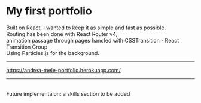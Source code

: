 # My first portfolio



Built on React, I wanted to keep it as simple and fast as possible. <br>
Routing has been done with React Router v4, <br>animation passage through pages handled with CSSTransition - React Transition Group <br>
Using Particles.js for the background.

<hr>

https://andrea-mele-portfolio.herokuapp.com/

<hr>
<br>
Future implementaion: 
 a skills section to be added
 
